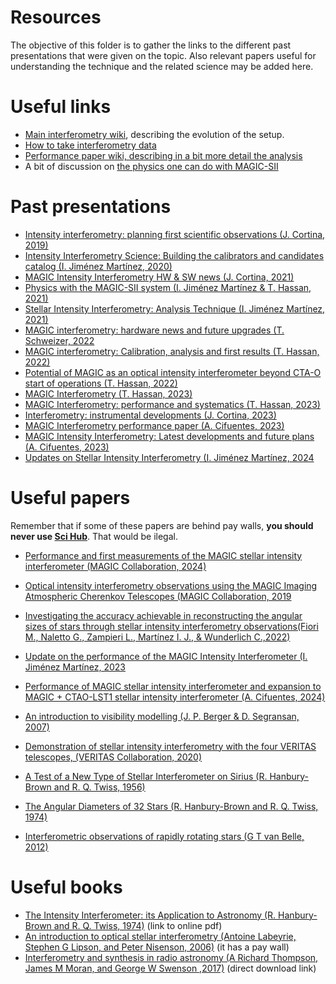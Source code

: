 # Resources

The objective of this folder is to gather the links to the different past presentations that were given on the topic. Also relevant papers useful for understanding the technique and the related science may be added here.

Useful links
============
* [Main interferometry wiki](https://wiki.magic.pic.es/index.php/Intensity_Interferometry), describing the evolution of the setup.
* [How to take interferometry data](https://wiki.magic.pic.es/index.php/Interferometry_procedure)
* [Performance paper wiki, describing in a bit more detail the analysis](https://wiki.magic.pic.es/index.php/Intensity_Interferometry_performance_paper)
* A bit of discussion on [the physics one can do with MAGIC-SII](https://wiki.magic.pic.es/index.php/Interferometry_physics)



Past presentations
==================

* [Intensity interferometry: planning first scientific observations (J. Cortina, 2019)](https://indico.mpp.mpg.de/event/6537/contributions/21290/attachments/14859/16828/II_first_science.pdf)
* [Intensity Interferometry Science: Building the calibrators and candidates catalog (I. Jiménez Martínez, 2020)](https://indico.mpp.mpg.de/event/7227/contributions/23114/attachments/15574/17982/II_Candiates_and_Calibrators_Catalog_IJM.pdf)
* [MAGIC Intensity Interferometry HW & SW news (J. Cortina, 2021)](https://indico.mpp.mpg.de/event/8473/contributions/28252/attachments/17495/21080/interferometry_HW_SW.pdf)
* [Physics with the MAGIC-SII system (I. Jiménez Martínez & T. Hassan, 2021)](https://indico.mpp.mpg.de/event/8473/contributions/28689/attachments/17513/21103/Physics_with_the_MAGIC-SII_system.pdf)
* [Stellar Intensity Interferometry: Analysis Technique (I. Jiménez Martínez, 2021)](https://indico.mpp.mpg.de/event/8202/contributions/26825/attachments/17017/20347/Intensity_Interferometry_Analysis_Technique_IreneJimenezMartinez.pdf)
* [MAGIC interferometry: hardware news and future upgrades (T. Schweizer, 2022](https://indico.mpp.mpg.de/event/9005/contributions/31193/attachments/18282/22252/IntensityInterferometry_MAGIC%20GM_June2022.pdf)
* [MAGIC interferometry: Calibration, analysis and first results (T. Hassan, 2022)](https://indico.mpp.mpg.de/event/9005/contributions/31194/attachments/18283/22256/MAGIC-II_calibration_analysis_results.pdf)
* [Potential of MAGIC as an optical intensity interferometer beyond CTA-O start of operations (T. Hassan, 2022)](https://indico.mpp.mpg.de/event/9249/contributions/32287/attachments/18629/22802/MAGIC%20potential%20as%20an%20intensity%20interferometer.pptx.pdf)
* [MAGIC Interferometry (T. Hassan, 2023)](https://indico.mpp.mpg.de/event/9378/contributions/33193/attachments/18961/23407/MAGIC-interferometry.pdf)
* [MAGIC Interferometry: performance and systematics (T. Hassan, 2023)](https://indico.mpp.mpg.de/event/9531/contributions/34041/attachments/19315/23961/20230525_MAGIC-SII_Performance_Tarek.pdf)
* [Interferometry: instrumental developments (J. Cortina, 2023)](https://indico.mpp.mpg.de/event/9531/contributions/34142/attachments/19316/23963/MAGIC_GM_II_instrumentation_JCortina2.pdf)
* [MAGIC Interferometry performance paper (A. Cifuentes, 2023)](https://indico.mpp.mpg.de/event/9671/contributions/34927/attachments/19534/24276/MAGIC_GM_SII_performance.pdf)
* [MAGIC Intensity Interferometry: Latest developments and future plans (A. Cifuentes, 2023)](https://indico.mpp.mpg.de/event/9671/contributions/34976/attachments/19538/24289/SII_upgrades_and_future_plans.pdf)
* [Updates on Stellar Intensity Interferometry (I. Jiménez Martínez, 2024](https://indico.mpp.mpg.de/event/10012/contributions/37386/)



Useful papers
=============

Remember that if some of these papers are behind pay walls, **you should never use [Sci Hub](https://sci-hub.se/)**. That would be ilegal.
* [Performance and first measurements of the MAGIC stellar intensity interferometer (MAGIC Collaboration, 2024)](https://doi.org/10.1093/mnras/stae697)
* [Optical intensity interferometry observations using the MAGIC Imaging Atmospheric Cherenkov Telescopes (MAGIC Collaboration, 2019](https://doi.org/10.1093/mnras/stz3171)
* [Investigating the accuracy achievable in reconstructing the angular sizes of stars through stellar intensity interferometry observations(Fiori M., Naletto G., Zampieri L., Martínez I. J., & Wunderlich C.,2022)](https://www.aanda.org/articles/aa/abs/2022/10/aa44094-22/aa44094-22.html)
* [Update on the performance of the MAGIC Intensity Interferometer (I. Jiménez Martínez, 2023](https://www.research-collection.ethz.ch/handle/20.500.11850/653294)
* [Performance of MAGIC stellar intensity interferometer and expansion to MAGIC + CTAO-LST1 stellar intensity interferometer (A. Cifuentes, 2024)](https://www.spiedigitallibrary.org/conference-proceedings-of-spie/13095/1309527/Performance-of-MAGIC-stellar-intensity-interferometer-and-expansion-to-MAGIC/10.1117/12.3016905.full)

* [An introduction to visibility modelling (J. P. Berger & D. Segransan, 2007)](https://ui.adsabs.harvard.edu/link_gateway/2007NewAR..51..576B/doi:10.1016/j.newar.2007.06.003)
* [Demonstration of stellar intensity interferometry with the four VERITAS telescopes, (VERITAS Collaboration, 2020)](https://arxiv.org/abs/2007.10295)
* [A Test of a New Type of Stellar Interferometer on Sirius (R. Hanbury-Brown and R. Q. Twiss, 1956)](https://doi.org/10.4159/harvard.9780674366688.c4)
* [The Angular Diameters of 32 Stars (R. Hanbury-Brown and R. Q. Twiss, 1974)](https://articles.adsabs.harvard.edu//full/1974MNRAS.167..121H/0000121.000.html)
* [Interferometric observations of rapidly rotating stars (G T van Belle, 2012)](https://link.springer.com/article/10.1007/s00159-012-0051-2)


Useful books
=============
* [The Intensity Interferometer: its Application to Astronomy (R. Hanbury-Brown and R. Q. Twiss, 1974)](https://electrooptical.net/static/oldsite/hanbury/The_Intensity_Interferometer-Hanbury_Brown.pdf) (link to online pdf)
* [An introduction to optical stellar interferometry (Antoine Labeyrie, Stephen G Lipson, and Peter Nisenson, 2006)](https://doi.org/10.1017/CBO9780511617638) (it has a pay wall)
* [Interferometry and synthesis in radio astronomy (A Richard Thompson, James M Moran, and George W Swenson ,2017)](https://library.oapen.org/bitstream/handle/20.500.12657/28044/1/1001950.pdf) (direct download link)
